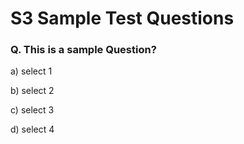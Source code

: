 # S3 Sample Test Questions

### Q. This is a sample Question?
a) select 1

b) select 2

c) select 3

d) select 4
